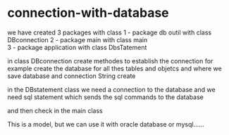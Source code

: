 # connection-with-database

we have created 3 packages with class 
1 - package db outil with class DBconnection
2 - package main with class main  
3 - package application with class DbsTatement  


in class DBconnection create  methodes to establish the connection for example 
create the database for all thes tables and objetcs and where we save database
and connection String create 

in the DBstatement class we need a connection to the database and 
we need sql statement which sends the sql commands to the database 


and then check in the main class 


This is a model, but we can use it with oracle database or mysql......
